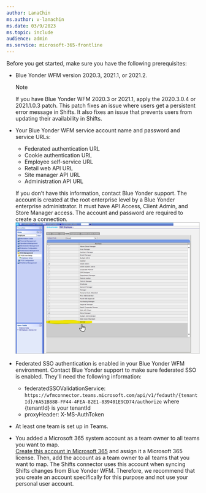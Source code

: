 ```yaml
---
author: LanaChin
ms.author: v-lanachin
ms.date: 03/9/2023 
ms.topic: include
audience: admin
ms.service: microsoft-365-frontline
---
```

Before you get started, make sure you have the following prerequisites:

- Blue Yonder WFM version 2020.3, 2021.1, or 2021.2.

    > [!NOTE]
    > If you have Blue Yonder WFM 2020.3 or 2021.1, apply the 2020.3.0.4 or 2021.1.0.3 patch. This patch fixes an issue where users get a persistent error message in Shifts. It also fixes an issue that prevents users from updating their availability in Shifts.

- Your Blue Yonder WFM service account name and password and service URLs:

    - Federated authentication URL
    - Cookie authentication URL
    - Employee self-service URL
    - Retail web API URL
    - Site manager API URL
    - Administration API URL

    If you don’t have this information, contact Blue Yonder support. The account is created at the root enterprise level by a Blue Yonder enterprise administrator. It must have API Access, Client Admin, and Store Manager access. The account and password are required to create a connection.
    [![Screenshot of the required access in Blue Yonder WFM.](../media/shifts-connector-by-permission.png)](../media/shifts-connector-by-permission.png#lightbox)
- Federated SSO authentication is enabled in your Blue Yonder WFM environment. Contact Blue Yonder support to make sure federated SSO is enabled. They'll need the following information:

    - federatedSSOValidationService: `https://wfmconnector.teams.microsoft.com/api/v1/fedauth/{tenantId}/6A51B888-FF44-4FEA-82E1-839401E9CD74/authorize` where {tenantId} is your tenantId
     - proxyHeader: X-MS-AuthToken

- At least one team is set up in Teams.
- You added a Microsoft 365 system account as a team owner to all teams you want to map.</br> [Create this account in Microsoft 365](/microsoft-365/admin/add-users/add-users) and assign it a Microsoft 365 license. Then, add the account as a team owner to all teams that you want to map. The Shifts connector uses this account when syncing Shifts changes from Blue Yonder WFM. Therefore, we recommend that you create an account specifically for this purpose and not use your personal user account.
